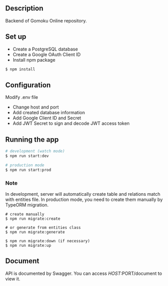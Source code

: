 ## Description

Backend of Gomoku Online repository.

## Set up

- Create a PostgreSQL database
- Create a Google OAuth Client ID
- Install npm package
```bash
$ npm install
```

## Configuration

Modify .env file
- Change host and port
- Add created database information
- Add Google Client ID and Secret
- Add JWT Secret to sign and decode JWT access token

## Running the app

```bash
# development (watch mode)
$ npm run start:dev

# production mode
$ npm run start:prod
```

### Note
In development, server will automatically create table and relations match with entities file. 
In production mode, you need to create them manually by TypeORM migration.
``` 
# create manually
$ npm run migrate:create

# or generate from entities class
$ npm run migrate:generate

$ npm run migrate:down (if necessary)
$ npm run migrate:up
```

## Document

API is documented by Swagger. You can access $HOST:$PORT/document to view it.
